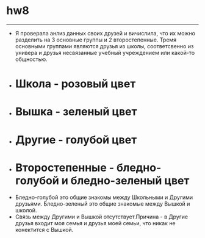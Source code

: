 # hw8
***********
- Я проверала анлиз данных своих друзей и вичислила, что их можно разделить на 3 основные группы и 2 второстепенные.
Тремя основными группами являются друзья из школы, соответсвенно из универа и друзья несвязанные учебный учреждением или какой-то общностью.
- # Школа - розовый цвет 
- # Вышка - зеленый цвет
- # Другие - голубой цвет
- # Второстепенные - бледно-голубой и бледно-зеленый цвет
- Бледно-голубой это общие знакомы между Школьными и Другими друзьями. Бледно-зеленый это общие знакомые между Вышкой и школой.
- Связь между Другими и Вышкой отсутствует.Причина - в Другие друзья входит моя семья и друзья моей семьи, что никак не конектится с Вышкой.
